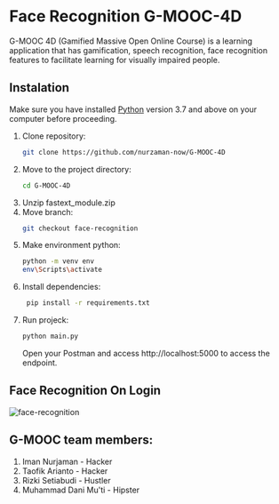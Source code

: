 # Face Recognition G-MOOC-4D

G-MOOC 4D (Gamified Massive Open Online Course) is a learning application that has gamification, speech recognition, face recognition features to facilitate learning for visually impaired people.

## Instalation

Make sure you have installed [Python](https://php.net) version 3.7 and above on your computer before proceeding.

1. Clone repository:
   ```bash
   git clone https://github.com/nurzaman-now/G-MOOC-4D
   ```
2. Move to the project directory:
   ```bash
   cd G-MOOC-4D
   ```
3. Unzip fastext_module.zip
4. Move branch:
   ```bash
   git checkout face-recognition
   ```
5. Make environment python:
   ```bash
   python -m venv env
   env\Scripts\activate
   ```
6. Install dependencies:
   ```bash
    pip install -r requirements.txt
   ```
7. Run projeck:
   ```bash
   python main.py
   ```
   Open your Postman and access http://localhost:5000 to access the endpoint.

## Face Recognition On Login

![face-recognition](https://github.com/nurzaman-now/G-MOOC-4D/assets/68520415/11349823-a0c8-40fd-8abc-0f0ff607128f)

## G-MOOC team members:

1. Iman Nurjaman - Hacker
2. Taofik Arianto - Hacker
3. Rizki Setiabudi - Hustler
4. Muhammad Dani Mu'ti - Hipster
